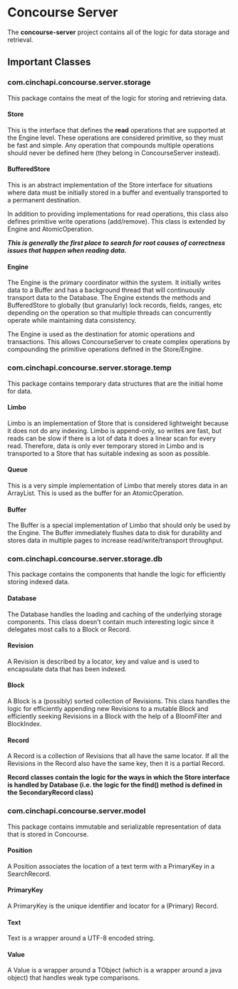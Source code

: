 # Concourse Server
The **concourse-server** project contains all of the logic for data storage and retrieval.

## Important Classes
### com.cinchapi.concourse.server.storage
This package contains the meat of the logic for storing and retrieving data.

#### Store
This is the interface that defines the **read** operations that are supported at the Engine level. These operations are considered primitive, so they must be fast and simple. Any operation that compounds multiple operations should never be defined here (they belong in ConcourseServer instead).

#### BufferedStore
This is an abstract implementation of the Store interface for situations where data must be initially stored in a buffer and eventually transported to a permanent destination. 

In addition to providing implementations for read operations, this class also defines primitive write operations (add/remove). This class is extended by Engine and AtomicOperation. 

__*This is generally the first place to search for root causes of correctness issues that happen when reading data.*__

#### Engine
The Engine is the primary coordinator within the system. It initially writes data to a Buffer and has a background thread that will continuously transport data to the Database. The Engine extends the methods and BufferedStore to globally (but granularly) lock records, fields, ranges, etc depending on the operation so that multiple threads can concurrently operate while maintaining data consistency.

The Engine is used as the destination for atomic operations and transactions. This allows ConcourseServer to create complex operations by compounding the primitive operations defined in the Store/Engine.

### com.cinchapi.concourse.server.storage.temp
This package contains temporary data structures that are the initial home for data.

#### Limbo
Limbo is an implementation of Store that is considered lightweight because it does not do any indexing. Limbo is append-only, so writes are fast, but reads can be slow if there is a lot of data it does a linear scan for every read. Therefore, data is only ever temporary stored in Limbo and is transported to a Store that has suitable indexing as soon as possible.

#### Queue
This is a very simple implementation of Limbo that merely stores data in an ArrayList. This is used as the buffer for an AtomicOperation.

#### Buffer
The Buffer is a special implementation of Limbo that should only be used by the Engine. The Buffer immediately flushes data to disk for durability and stores data in multiple pages to increase read/write/transport throughput.

### com.cinchapi.concourse.server.storage.db
This package contains the components that handle the logic for efficiently storing indexed data.

#### Database
The Database handles the loading and caching of the underlying storage components. This class doesn't contain much interesting logic since it delegates most calls to a Block or Record.

#### Revision
A Revision is described by a locator, key and value and is used to encapsulate data that has been indexed. 

#### Block
A Block is a (possibly) sorted collection of Revisions. This class handles the logic for efficiently appending new Revisions to a mutable Block and efficiently seeking Revisions in a Block with the help of a BloomFilter and BlockIndex.

#### Record
A Record is a collection of Revisions that all have the same locator. If all the Revisions in the Record also have the same key, then it is a partial Record. 

**Record classes contain the logic for the ways in which the Store interface is handled by Database (i.e. the logic for the find() method is defined in the SecondaryRecord class)**

### com.cinchapi.concourse.server.model
This package contains immutable and serializable representation of data that is stored in Concourse.

#### Position
A Position associates the location of a text term with a PrimaryKey in a SearchRecord.

#### PrimaryKey
A PrimaryKey is the unique identifier and locator for a (Primary) Record.

#### Text
Text is a wrapper around a UTF-8 encoded string.

#### Value
A Value is a wrapper around a TObject (which is a wrapper around a java object) that handles weak type comparisons.
